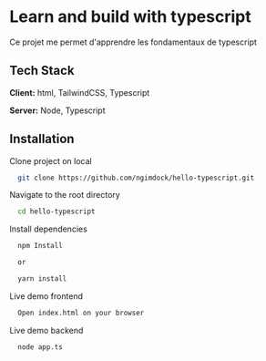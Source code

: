 # Learn and build with typescript

Ce projet me permet d'apprendre les fondamentaux de typescript

## Tech Stack

**Client:** html, TailwindCSS, Typescript

**Server:** Node, Typescript

## Installation

Clone project on local

```bash
  git clone https://github.com/ngimdock/hello-typescript.git
```

Navigate to the root directory

```bash
  cd hello-typescript
```

Install dependencies

```bash
  npm Install

  or

  yarn install
```

Live demo frontend

```bash
  Open index.html on your browser
```

Live demo backend

```bash
  node app.ts
```

